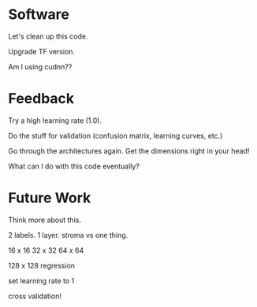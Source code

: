 Software
========

Let's clean up this code.

Upgrade TF version.

Am I using cudnn??

Feedback
========

Try a high learning rate (1.0).

Do the stuff for validation (confusion matrix, learning curves, etc.)

Go through the architectures again. Get the dimensions right in your head!

What can I do with this code eventually?

Future Work
===========

Think more about this.

2 labels. 1 layer. stroma vs one thing.

16 x 16
32 x 32
64 x 64

128 x 128 regression

set learning rate to 1

cross validation!
